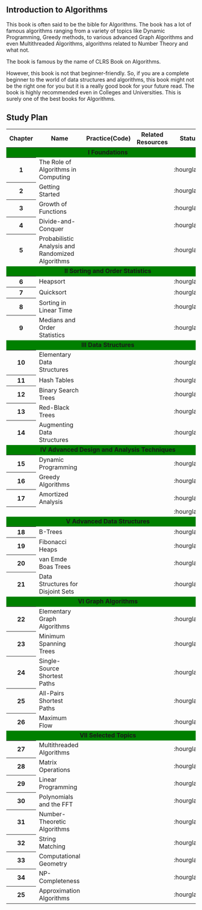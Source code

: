 ## Introduction to Algorithms 

This book is often said to be the bible for Algorithms. The book has a lot of famous algorithms ranging from a variety of topics like Dynamic Programming, Greedy methods, to various advanced Graph Algorithms and even Multithreaded Algorithms, algorithms related to Number Theory and what not. 

The book is famous by the name of CLRS Book on Algorithms.

However, this book is not that beginner-friendly. So, if you are a complete beginner to the world of data structures and algorithms, this book might not be the right one for you but it is a really good book for your future read. The book is highly recommended even in Colleges and Universities. This is surely one of the best books for Algorithms. 

## Study Plan 

<table>
    <thead>
        <tr>
            <th>Chapter</th>
            <th>Name</th>
            <th>Practice(Code)</th>
            <th>Related Resources</th>
            <th>Status</th>
        </tr>
    </thead>
    <tbody>
        <tr>
            <td colspan=5 bgcolor="green" size="12" style="text-align: center;"><font size= "3">&nbsp;<b>I Foundations </b></font></td>
        </tr>
         <tr>
            <th>1</th>
            <td>The Role of Algorithms in Computing</td>
            <td></td>
            <td></td>
            <td>:hourglass:</td>
        </tr>
          <tr>
            <th>2</th>
            <td>Getting Started</td>
            <td></td>
            <td></td>
            <td>:hourglass:</td>
        </tr>
         <tr>
            <th>3</th>
            <td>Growth of Functions</td>
            <td></td>
            <td></td>
            <td>:hourglass:</td>
        </tr>
         <tr>
            <th>4</th>
            <td>Divide-and-Conquer</td>
            <td></td>
            <td></td>
            <td>:hourglass:</td>
        </tr>
         <tr>
            <th>5</th>
            <td>Probabilistic Analysis and Randomized Algorithms</td>
            <td></td>
            <td></td>
            <td>:hourglass:</td>
        </tr>
          <tr>
            <td colspan=5 bgcolor="green" size="12" style="text-align: center;"><font size= "3"> &nbsp;<b>II Sorting and Order Statistics</b></font></td>
        </tr>   
         <tr>
            <th>6</th>
            <td>Heapsort</td>
            <td></td>
            <td></td>
            <td>:hourglass:</td>
        </tr>
          <tr>
            <th>7</th>
            <td>Quicksort</td>
            <td></td>
            <td></td>
            <td>:hourglass:</td>
        </tr>
         <tr>
            <th>8</th>
            <td>Sorting in Linear Time</td>
            <td></td>
            <td></td>
            <td>:hourglass:</td>
        </tr>   
         <tr>
            <th>9</th>
            <td>Medians and Order Statistics</td>
            <td></td>
            <td></td>
            <td>:hourglass:</td>
        </tr>    
          <tr>
            <td colspan=5 bgcolor="green" size="12" style="text-align: center;"><font size= "3"> &nbsp;<b>III Data Structures</b></font></td>
        </tr>
         <tr>
            <th>10</th>
            <td>Elementary Data Structures</td>
            <td></td>
            <td></td>
            <td>:hourglass:</td>
        </tr>
         <tr>
            <th>11</th>
            <td>Hash Tables</td>
            <td></td>
            <td></td>
            <td>:hourglass:</td>
        </tr>
         <tr>
            <th>12</th>
            <td>Binary Search Trees</td>
            <td></td>
            <td></td>
            <td>:hourglass:</td>
        </tr>
         <tr>
            <th>13</th>
            <td>Red-Black Trees</td>
            <td></td>
            <td></td>
            <td>:hourglass:</td>
        </tr>
         <tr>
            <th>14</th>
            <td>Augmenting Data Structures</td>
            <td></td>
            <td></td>
            <td>:hourglass:</td>
        </tr>
          <tr>
            <td colspan=5 bgcolor="green" size="12" style="text-align: center;"><font size= "3"> &nbsp;<b>IV Advanced Design and Analysis Techniques</b></font></td>
        </tr>
         <tr>
            <th>15</th>
            <td>Dynamic Programming</td>
            <td></td>
            <td></td>
            <td>:hourglass:</td>
        </tr>
         <tr>
            <th>16</th>
            <td>Greedy Algorithms</td>
            <td></td>
            <td></td>
            <td>:hourglass:</td>
        </tr>
         <tr>
            <th>17</th>
            <td>Amortized Analysis</td>
            <td></td>
            <td></td>
            <td>:hourglass:</td>
        </tr>
         <tr>
            <th></th>
            <td></td>
            <td></td>
            <td></td>
            <td>:hourglass:</td>
        </tr>
          <tr>
            <td colspan=5 bgcolor="green" size="12" style="text-align: center;"><font size= "3"> &nbsp;<b>V Advanced Data Structures</b></font></td>
        </tr>
         <tr>
            <th>18</th>
            <td>B-Trees</td>
            <td></td>
            <td></td>
            <td>:hourglass:</td>
        </tr>
         <tr>
            <th>19</th>
            <td>Fibonacci Heaps</td>
            <td></td>
            <td></td>
            <td>:hourglass:</td>
        </tr>
         <tr>
            <th>20</th>
            <td>van Emde Boas Trees</td>
            <td></td>
            <td></td>
            <td>:hourglass:</td>
        </tr>
         <tr>
            <th>21</th>
            <td>Data Structures for Disjoint Sets</td>
            <td></td>
            <td></td>
            <td>:hourglass:</td>
        </tr>
          <tr>
            <td colspan=5 bgcolor="green" size="12" style="text-align: center;"><font size= "3"> &nbsp;<b>VI Graph Algorithms</b></font></td>
        </tr>
           <tr>
            <th>22</th>
            <td>Elementary Graph Algorithms</td>
            <td></td>
            <td></td>
            <td>:hourglass:</td>
        </tr>
           <tr>
            <th>23</th>
            <td>Minimum Spanning Trees</td>
            <td></td>
            <td></td>
            <td>:hourglass:</td>
        </tr>
           <tr>
            <th>24</th>
            <td>Single-Source Shortest Paths</td>
            <td></td>
            <td></td>
            <td>:hourglass:</td>
        </tr>
           <tr>
            <th>25</th>
            <td>All-Pairs Shortest Paths</td>
            <td></td>
            <td></td>
            <td>:hourglass:</td>
        </tr>
           <tr>
            <th>26</th>
            <td>Maximum Flow</td>
            <td></td>
            <td></td>
            <td>:hourglass:</td>
        </tr>
          <tr>
            <td colspan=5 bgcolor="green" size="12" style="text-align: center;"><font size= "3"> &nbsp;<b>VII Selected Topics</b></font></td>
        </tr>
        <tr>
            <th>27</th>
            <td>Multithreaded Algorithms</td>
            <td></td>
            <td></td>
            <td>:hourglass:</td>
        </tr>
        <tr>
            <th>28</th>
            <td>Matrix Operations</td>
            <td></td>
            <td></td>
            <td>:hourglass:</td>
        </tr>
        <tr>
            <th>29</th>
            <td>Linear Programming</td>
            <td></td>
            <td></td>
            <td>:hourglass:</td>
        </tr>
        <tr>
            <th>30</th>
            <td>Polynomials and the FFT</td>
            <td></td>
            <td></td>
            <td>:hourglass:</td>
        </tr>
        <tr>
            <th>31</th>
            <td>Number-Theoretic Algorithms</td>
            <td></td>
            <td></td>
            <td>:hourglass:</td>
        </tr>
        <tr>
            <th>32</th>
            <td>String Matching</td>
            <td></td>
            <td></td>
            <td>:hourglass:</td>
        </tr>
        <tr>
            <th>33</th>
            <td>Computational Geometry</td>
            <td></td>
            <td></td>
            <td>:hourglass:</td>
        </tr>
        <tr>
            <th>34</th>
            <td>NP-Completeness</td>
            <td></td>
            <td></td>
            <td>:hourglass:</td>
        </tr>
        <tr>
            <th>25</th>
            <td>Approximation Algorithms</td>
            <td></td>
            <td></td>
            <td>:hourglass:</td>
        </tr>
    </tbody>
</table>
